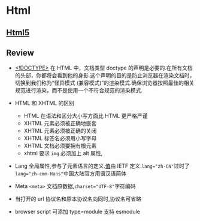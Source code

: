 # Html

## [Html5](https://developer.mozilla.org/zh-CN/docs/Web/HTML/Element)

## Review

- [<!DOCTYPE>](https://developer.mozilla.org/zh-CN/docs/Glossary/Doctype) 在 HTML 中，文档类型 doctype 的声明是必要的.在所有文档的头部，你都将会看到他的身影.这个声明的目的是防止浏览器在渲染文档时，切换到我们称为“怪异模式 (兼容模式)”的渲染模式.确保浏览器按照最佳的相关规范进行渲染，而不是使用一个不符合规范的渲染模式.

- HTML 和 XHTML 的区别

  - HTML 在语法和区分大小写方面比 HTML 更严格严谨
  - XHTML 元素必须被正确地嵌套
  - XHTML 元素必须被正确的关闭
  - XHTML 标签名必须用小写字母
  - XHTML 文档必须要拥有根元素
  - xhtml 要求 `img` 必须加上 alt 属性,

- Lang 全局属性,参与了元素语言的定义.[值](https://www.w3schools.com/tags/ref_language_codes.asp)由 IETF 定义.`lang="zh-CN"`过时了`lang="zh-cmn-Hans"`中国大陆官方用语汉语简体

- Meta `<meta>` 文档原数据,`charset="UTF-8"`字符编码

- 当打开的 url 协议名和原本协议名向同时,协议名可省略

- browser script 可添加 type=module 支持 esmodule
